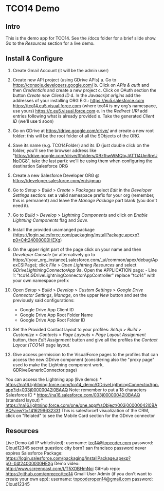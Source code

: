 TCO14 Demo
==========

Intro
-----

This is the demo app for TCO14.
See the /docs folder for a brief slide show.
Go to the *Resources* section for a live demo.

Install & Configure
-------------------

1. Create Gmail Account (it will be the admin user)

2. Create new API project (using GDrive APIs)
    a. Go to https://console.developers.google.com/
    b. Click on *APIs & auth* and then *Credentials* and create a new project
    c. Click on OAuth section the button *Create new Cliend ID*
    d. In the *Javascript origins* add the addresses of your installing ORG
        E.G.:
        https://eu5.salesforce.com
        https://tco14.eu5.visual.force.com (where tco14 is my org's namespace, use yours)
        https://c.eu5.visual.force.com
    e. In the *Redirect URI* add entries following what is already provided
    e. Take the generated *Client ID* (we'll use ti soon)

3. Go on GDrive at https://drive.google.com/drive/ and create a new root folder: this will be the root folder of all the SObjects of the ORG.

4. Save its name (e.g. TCO14Folder) and its ID (just double click on the folder, you'll see the browser address like "https://drive.google.com/drive/#folders/0BzfhwWMQtqJATTI4UmRreUNoOG8", take the last part): we'll be using them when configuring the destination Salesforce ORG

5. Create a new Salesforce Developer ORG @ https://developer.salesforce.com/en/signup

6. Go to *Setup* > *Build* > *Create* > *Packages* select *Edit* in the *Developer Settings* section: set a valid namespace prefix for your org (remember, this is permanent) and leave the *Manage Package* part blank (you don't need it).

7. Go to *Build* > *Develop* > *Lightning Components* and click on *Enable Lightning Components* flag and *Save*.

8. Install the provided unamanged package (https://login.salesforce.com/packaging/installPackage.apexp?p0=04t24000000HEXg)

9. On the upper right part of the page click on your name and then *Developer Console* (or alternatively go to https://[your_org_instance].salesforce.com/_ui/common/apex/debug/ApexCSIPage); click *File* > *Open Lightning Resources* and select *GDriveLightiningConnectorApp*
    9a. Open the APPLICATION page:
        - Line 1: "tco14.GDriveLightningConnectorAppController" replace "tco14" with your own namespace prefix

10. Open *Setup* > *Build* > *Develop* > *Custom Settings* > *Google Drive Connector Settings*, *Manage*, on the upper *New* button and set the previously said configurations:
    - Google Drive App Client ID    
    - Google Drive App Root Folder Name
    - Google Drive App Root Folder ID 

11. Set the Provided Contact layout to your profiles:
    *Setup* > *Build* > *Customize* > *Contacts* > *Page Layouts* > *Page Layout Assignment* button, then *Edit Assignment* button and give all the profiles the *Contact Layout (TCO14)* page layout.

12. Give access permission to the VisualForce pages to the profiles that can access the new GDrive component (considering also the "proxy page" used to make the Lightning component work, GDRiveGenericConnector.page)

You can access the Lightning app (live demo):
    * https://na16.lightning.force.com/tco14_demo/GDriveLigthningConnectorApp.app?id=003j00000042l0BAAQ
        Note: remember to put a 18 characters Salesforce ID
    * https://na16.salesforce.com/003j00000042l0BAAQ (standard layout)
    * https://na16.lightning.force.com/one/one.app#/sObject/003j00000042l0BAAQ/view?t=1416299632331
        This is salesforce1 visualization of the CRM, click on "Related" to see the Mobile Card section for the GDrive connector


Resources
---------

Live Demo (all IP whitelisted): 
    username: tco14@topcoder.com 
    password: Cloud12345 
    secret question: city born? san francisco 
    password never expires
Salesforce Package: https://login.salesforce.com/packaging/installPackage.apexp?p0=04t24000000HEXg
Demo video: http://www.screencast.com/t/T5XOBHmNoj
GitHub repo: https://github.com/enreeco/tco14
Gmail User Admin (if you don't want to create your own app): 
    username: topcoderopen14@gmail.com 
    password: Cloud12345
